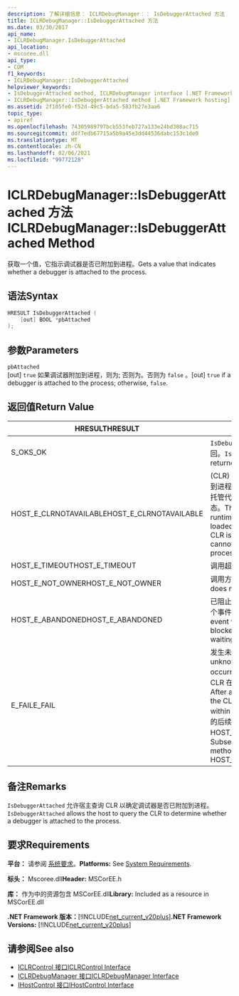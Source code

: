 ```yaml
---
description: 了解详细信息： ICLRDebugManager：： IsDebuggerAttached 方法
title: ICLRDebugManager::IsDebuggerAttached 方法
ms.date: 03/30/2017
api_name:
- ICLRDebugManager.IsDebuggerAttached
api_location:
- mscoree.dll
api_type:
- COM
f1_keywords:
- ICLRDebugManager::IsDebuggerAttached
helpviewer_keywords:
- IsDebuggerAttached method, ICLRDebugManager interface [.NET Framework hosting]
- ICLRDebugManager::IsDebuggerAttached method [.NET Framework hosting]
ms.assetid: 2f105fe0-f52d-49c5-bda5-583fb27e3aa6
topic_type:
- apiref
ms.openlocfilehash: 74305989797bcb553feb727a133e24bd308ac715
ms.sourcegitcommit: ddf7edb67715a5b9a45e3dd44536dabc153c1de0
ms.translationtype: MT
ms.contentlocale: zh-CN
ms.lasthandoff: 02/06/2021
ms.locfileid: "99772128"
---
```

# <a name="iclrdebugmanagerisdebuggerattached-method"></a><span data-ttu-id="c2285-103">ICLRDebugManager::IsDebuggerAttached 方法</span><span class="sxs-lookup"><span data-stu-id="c2285-103">ICLRDebugManager::IsDebuggerAttached Method</span></span>

<span data-ttu-id="c2285-104">获取一个值，它指示调试器是否已附加到进程。</span><span class="sxs-lookup"><span data-stu-id="c2285-104">Gets a value that indicates whether a debugger is attached to the process.</span></span>  
  
## <a name="syntax"></a><span data-ttu-id="c2285-105">语法</span><span class="sxs-lookup"><span data-stu-id="c2285-105">Syntax</span></span>  
  
```cpp  
HRESULT IsDebuggerAttached (  
    [out] BOOL *pbAttached  
);  
```  
  
## <a name="parameters"></a><span data-ttu-id="c2285-106">参数</span><span class="sxs-lookup"><span data-stu-id="c2285-106">Parameters</span></span>  

 `pbAttached`  
 <span data-ttu-id="c2285-107">[out] `true` 如果调试器附加到进程，则为; 否则为。否则为 `false` 。</span><span class="sxs-lookup"><span data-stu-id="c2285-107">[out] `true` if a debugger is attached to the process; otherwise, `false`.</span></span>  
  
## <a name="return-value"></a><span data-ttu-id="c2285-108">返回值</span><span class="sxs-lookup"><span data-stu-id="c2285-108">Return Value</span></span>  
  
|<span data-ttu-id="c2285-109">HRESULT</span><span class="sxs-lookup"><span data-stu-id="c2285-109">HRESULT</span></span>|<span data-ttu-id="c2285-110">说明</span><span class="sxs-lookup"><span data-stu-id="c2285-110">Description</span></span>|  
|-------------|-----------------|  
|<span data-ttu-id="c2285-111">S_OK</span><span class="sxs-lookup"><span data-stu-id="c2285-111">S_OK</span></span>|<span data-ttu-id="c2285-112">`IsDebuggerAttached` 已成功返回。</span><span class="sxs-lookup"><span data-stu-id="c2285-112">`IsDebuggerAttached` returned successfully.</span></span>|  
|<span data-ttu-id="c2285-113">HOST_E_CLRNOTAVAILABLE</span><span class="sxs-lookup"><span data-stu-id="c2285-113">HOST_E_CLRNOTAVAILABLE</span></span>|<span data-ttu-id="c2285-114"> (CLR) 的公共语言运行时未加载到进程中，或 CLR 处于无法运行托管代码或成功处理调用的状态。</span><span class="sxs-lookup"><span data-stu-id="c2285-114">The common language runtime (CLR) has not been loaded into a process, or the CLR is in a state in which it cannot run managed code or process the call successfully.</span></span>|  
|<span data-ttu-id="c2285-115">HOST_E_TIMEOUT</span><span class="sxs-lookup"><span data-stu-id="c2285-115">HOST_E_TIMEOUT</span></span>|<span data-ttu-id="c2285-116">调用超时。</span><span class="sxs-lookup"><span data-stu-id="c2285-116">The call timed out.</span></span>|  
|<span data-ttu-id="c2285-117">HOST_E_NOT_OWNER</span><span class="sxs-lookup"><span data-stu-id="c2285-117">HOST_E_NOT_OWNER</span></span>|<span data-ttu-id="c2285-118">调用方不拥有该锁。</span><span class="sxs-lookup"><span data-stu-id="c2285-118">The caller does not own the lock.</span></span>|  
|<span data-ttu-id="c2285-119">HOST_E_ABANDONED</span><span class="sxs-lookup"><span data-stu-id="c2285-119">HOST_E_ABANDONED</span></span>|<span data-ttu-id="c2285-120">已阻止的线程或纤程正在等待某个事件时，该事件被取消。</span><span class="sxs-lookup"><span data-stu-id="c2285-120">An event was canceled while a blocked thread or fiber was waiting on it.</span></span>|  
|<span data-ttu-id="c2285-121">E_FAIL</span><span class="sxs-lookup"><span data-stu-id="c2285-121">E_FAIL</span></span>|<span data-ttu-id="c2285-122">发生未知的灾难性故障。</span><span class="sxs-lookup"><span data-stu-id="c2285-122">An unknown catastrophic failure occurred.</span></span> <span data-ttu-id="c2285-123">方法返回 E_FAIL 后，CLR 在该进程内将不再可用。</span><span class="sxs-lookup"><span data-stu-id="c2285-123">After a method returns E_FAIL, the CLR is no longer usable within the process.</span></span> <span data-ttu-id="c2285-124">对宿主方法的后续调用会返回 HOST_E_CLRNOTAVAILABLE。</span><span class="sxs-lookup"><span data-stu-id="c2285-124">Subsequent calls to hosting methods return HOST_E_CLRNOTAVAILABLE.</span></span>|  
  
## <a name="remarks"></a><span data-ttu-id="c2285-125">备注</span><span class="sxs-lookup"><span data-stu-id="c2285-125">Remarks</span></span>  

 <span data-ttu-id="c2285-126">`IsDebuggerAttached` 允许宿主查询 CLR 以确定调试器是否已附加到进程。</span><span class="sxs-lookup"><span data-stu-id="c2285-126">`IsDebuggerAttached` allows the host to query the CLR to determine whether a debugger is attached to the process.</span></span>  
  
## <a name="requirements"></a><span data-ttu-id="c2285-127">要求</span><span class="sxs-lookup"><span data-stu-id="c2285-127">Requirements</span></span>  

 <span data-ttu-id="c2285-128">**平台：** 请参阅 [系统要求](../../get-started/system-requirements.md)。</span><span class="sxs-lookup"><span data-stu-id="c2285-128">**Platforms:** See [System Requirements](../../get-started/system-requirements.md).</span></span>  
  
 <span data-ttu-id="c2285-129">**标头：** Mscoree.dll</span><span class="sxs-lookup"><span data-stu-id="c2285-129">**Header:** MSCorEE.h</span></span>  
  
 <span data-ttu-id="c2285-130">**库：** 作为中的资源包含 MSCorEE.dll</span><span class="sxs-lookup"><span data-stu-id="c2285-130">**Library:** Included as a resource in MSCorEE.dll</span></span>  
  
 <span data-ttu-id="c2285-131">**.NET Framework 版本：**[!INCLUDE[net_current_v20plus](../../../../includes/net-current-v20plus-md.md)]</span><span class="sxs-lookup"><span data-stu-id="c2285-131">**.NET Framework Versions:** [!INCLUDE[net_current_v20plus](../../../../includes/net-current-v20plus-md.md)]</span></span>  
  
## <a name="see-also"></a><span data-ttu-id="c2285-132">请参阅</span><span class="sxs-lookup"><span data-stu-id="c2285-132">See also</span></span>

- [<span data-ttu-id="c2285-133">ICLRControl 接口</span><span class="sxs-lookup"><span data-stu-id="c2285-133">ICLRControl Interface</span></span>](iclrcontrol-interface.md)
- [<span data-ttu-id="c2285-134">ICLRDebugManager 接口</span><span class="sxs-lookup"><span data-stu-id="c2285-134">ICLRDebugManager Interface</span></span>](iclrdebugmanager-interface.md)
- [<span data-ttu-id="c2285-135">IHostControl 接口</span><span class="sxs-lookup"><span data-stu-id="c2285-135">IHostControl Interface</span></span>](ihostcontrol-interface.md)
